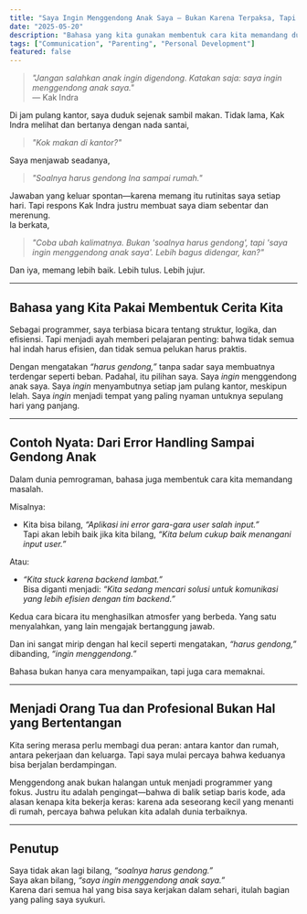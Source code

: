 ```yaml
---
title: "Saya Ingin Menggendong Anak Saya — Bukan Karena Terpaksa, Tapi Karena Pilihan"
date: "2025-05-20"
description: "Bahasa yang kita gunakan membentuk cara kita memandang dunia. Menggendong anak bukan beban, tapi pilihan yang penuh makna."
tags: ["Communication", "Parenting", "Personal Development"]
featured: false
---
```


> _"Jangan salahkan anak ingin digendong. Katakan saja: saya ingin menggendong anak saya."_  
> — Kak Indra

Di jam pulang kantor, saya duduk sejenak sambil makan. Tidak lama, Kak Indra melihat dan bertanya dengan nada santai,

> _"Kok makan di kantor?"_

Saya menjawab seadanya,

> _"Soalnya harus gendong Ina sampai rumah."_

Jawaban yang keluar spontan—karena memang itu rutinitas saya setiap hari. Tapi respons Kak Indra justru membuat saya diam sebentar dan merenung.  
Ia berkata,

> _"Coba ubah kalimatnya. Bukan 'soalnya harus gendong', tapi 'saya ingin menggendong anak saya'. Lebih bagus didengar, kan?"_

Dan iya, memang lebih baik. Lebih tulus. Lebih jujur.

---

## Bahasa yang Kita Pakai Membentuk Cerita Kita

Sebagai programmer, saya terbiasa bicara tentang struktur, logika, dan efisiensi. Tapi menjadi ayah memberi pelajaran penting: bahwa tidak semua hal indah harus efisien, dan tidak semua pelukan harus praktis.

Dengan mengatakan _“harus gendong,”_ tanpa sadar saya membuatnya terdengar seperti beban. Padahal, itu pilihan saya. Saya _ingin_ menggendong anak saya. Saya _ingin_ menyambutnya setiap jam pulang kantor, meskipun lelah. Saya _ingin_ menjadi tempat yang paling nyaman untuknya sepulang hari yang panjang.

---

## Contoh Nyata: Dari Error Handling Sampai Gendong Anak

Dalam dunia pemrograman, bahasa juga membentuk cara kita memandang masalah.

Misalnya:

- Kita bisa bilang, _“Aplikasi ini error gara-gara user salah input.”_  
  Tapi akan lebih baik jika kita bilang, _“Kita belum cukup baik menangani input user.”_

Atau:

- _“Kita stuck karena backend lambat.”_  
  Bisa diganti menjadi: _“Kita sedang mencari solusi untuk komunikasi yang lebih efisien dengan tim backend.”_

Kedua cara bicara itu menghasilkan atmosfer yang berbeda. Yang satu menyalahkan, yang lain mengajak bertanggung jawab.

Dan ini sangat mirip dengan hal kecil seperti mengatakan, _“harus gendong,”_ dibanding, _“ingin menggendong.”_

Bahasa bukan hanya cara menyampaikan, tapi juga cara memaknai.

---

## Menjadi Orang Tua dan Profesional Bukan Hal yang Bertentangan

Kita sering merasa perlu membagi dua peran: antara kantor dan rumah, antara pekerjaan dan keluarga. Tapi saya mulai percaya bahwa keduanya bisa berjalan berdampingan.

Menggendong anak bukan halangan untuk menjadi programmer yang fokus. Justru itu adalah pengingat—bahwa di balik setiap baris kode, ada alasan kenapa kita bekerja keras: karena ada seseorang kecil yang menanti di rumah, percaya bahwa pelukan kita adalah dunia terbaiknya.

---

## Penutup

Saya tidak akan lagi bilang, _“soalnya harus gendong.”_  
Saya akan bilang, _“saya ingin menggendong anak saya.”_  
Karena dari semua hal yang bisa saya kerjakan dalam sehari, itulah bagian yang paling saya syukuri.
